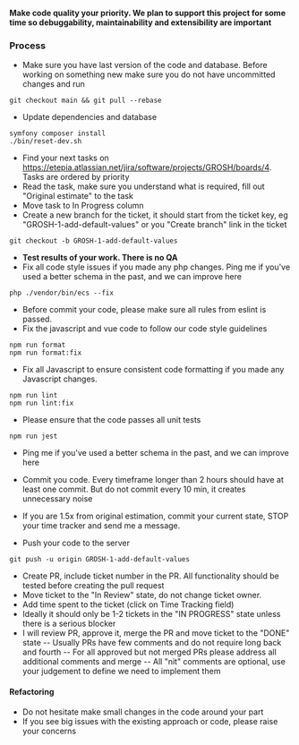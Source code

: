 **Make code quality your priority. We plan to support this project for some time so debuggability, maintainability and extensibility are important**

### Process
- Make sure you have last version of the code and database. Before working on something new make sure you do not have uncommitted changes and run
```
git checkout main && git pull --rebase
``` 
- Update dependencies and database
```
symfony composer install
./bin/reset-dev.sh
``` 
- Find your next tasks on https://etepia.atlassian.net/jira/software/projects/GROSH/boards/4. Tasks are ordered by priority
- Read the task, make sure you understand what is required, fill out "Original estimate" to the task
- Move task to In Progress column
- Create a new branch for the ticket, it should start from the ticket key, eg "GROSH-1-add-default-values" or you "Create branch" link in the ticket
```
git checkout -b GROSH-1-add-default-values
```
- **Test results of your work. There is no QA**
- Fix all code style issues if you made any php changes. Ping me if you've used a better schema in the past, and we can improve here
```
php ./vendor/bin/ecs --fix
```
- Before commit your code, please make sure all rules from eslint is passed. 
- Fix the javascript and vue code to follow our code style guidelines
```
npm run format
npm run format:fix
```
- Fix all Javascript to ensure consistent code formatting if you made any Javascript changes.
```
npm run lint
npm run lint:fix
```
- Please ensure that the code passes all unit tests
```
npm run jest
```
- Ping me if you've used a better schema in the past, and we can improve here


- Commit you code. Every timeframe longer than 2 hours should have at least one commit. But do not commit every 10 min, it creates unnecessary noise
- If you are 1.5x from original estimation, commit your current state, STOP your time tracker and send me a message.
- Push your code to the server
```
git push -u origin GROSH-1-add-default-values
```
- Create PR, include ticket number in the PR. All functionality should be tested before creating the pull request
- Move ticket to the "In Review" state, do not change ticket owner.
- Add time spent to the ticket (click on Time Tracking field)
- Ideally it should only be 1-2 tickets in the "IN PROGRESS" state unless there is a serious blocker
- I will review PR, approve it, merge the PR and move ticket to the "DONE" state
  -- Usually PRs have few comments and do not require long back and fourth
  -- For all approved but not merged PRs please address all additional comments and merge
  -- All "nit" comments are optional, use your judgement to define we need to implement them

#### Refactoring
- Do not hesitate make small changes in the code around your part
- If you see big issues with the existing approach or code, please raise your concerns